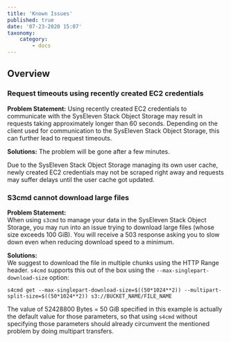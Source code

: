 ```yaml
---
title: 'Known Issues'
published: true
date: '07-23-2020 15:07'
taxonomy:
    category:
        - docs
---
```


## Overview

### Request timeouts using recently created EC2 credentials
**Problem Statement:**
Using recently created EC2 credentials to communicate with the SysEleven Stack Object Storage may result in requests taking approximately longer than 60 seconds. Depending on the client used for communication to the SysEleven Stack Object Storage, this can further lead to request timeouts.

**Solutions:** 
The problem will be gone after a few minutes.

Due to the SysEleven Stack Object Storage managing its own user cache, newly created EC2 credentials may not be scraped right away and requests may suffer delays until the user cache got updated.

### S3cmd cannot download large files

**Problem Statement:**  
When using `s3cmd` to manage your data in the SysEleven Stack Object Storage, you may run into an issue trying to download large files (whose size exceeds 100 GiB). You will receive a 503 response asking you to slow down even when reducing download speed to a minimum.

**Solutions:**  
We suggest to download the file in multiple chunks using the HTTP Range header. `s4cmd` supports this out of the box using the `--max-singlepart-download-size` option:

```plain
s4cmd get --max-singlepart-download-size=$((50*1024**2)) --multipart-split-size=$((50*1024**2)) s3://BUCKET_NAME/FILE_NAME
````

The value of 52428800 Bytes = 50 GiB specified in this example is actually the default value for those parameters, so that using `s4cmd` without specifying those parameters should already circumvent the mentioned problem by doing multipart transfers.

